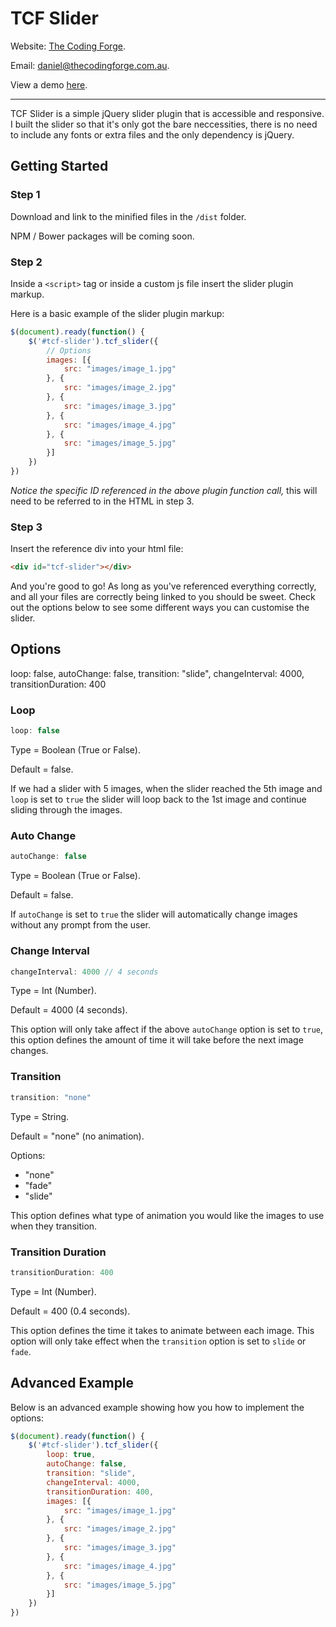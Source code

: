 # TCF Slider
Website: [The Coding Forge](http://thecodingforge.com.au/).

Email: <daniel@thecodingforge.com.au>.

View a demo [here](http://thecodingforge.com.au/slider).

----

TCF Slider is a simple jQuery slider plugin that is accessible and responsive. I built the slider so that it's only got the bare neccessities, there is no need to include any fonts or extra files and the only dependency is jQuery.

## Getting Started

### Step 1
Download and link to the minified files in the `/dist` folder.

NPM / Bower packages will be coming soon.


### Step 2
Inside a `<script>` tag or inside a custom js file insert the slider plugin markup.

Here is a basic example of the slider plugin markup:
```javascript
$(document).ready(function() {
    $('#tcf-slider').tcf_slider({
        // Options
        images: [{
            src: "images/image_1.jpg"
        }, {
            src: "images/image_2.jpg"
        }, {
            src: "images/image_3.jpg"
        }, {
            src: "images/image_4.jpg"
        }, {
            src: "images/image_5.jpg"
        }]
    })
})
```
*Notice the specific ID referenced in the above plugin function call,* this will need to be referred to in the HTML in step 3.

### Step 3
Insert the reference div into your html file:

```html
<div id="tcf-slider"></div>
```

And you're good to go! As long as you've referenced everything correctly, and all your files are correctly being linked to you should be sweet. Check out the options below to see some different ways you can customise the slider.

## Options

loop: false,
    	autoChange: false,
    	transition: "slide",
    	changeInterval: 4000,
    	transitionDuration: 400
    	
### Loop
```javascript
loop: false
```
Type = Boolean (True or False).

Default = false.

If we had a slider with 5 images, when the slider reached the 5th image and `loop` is set to `true` the slider will loop back to the 1st image and continue sliding through the images.

### Auto Change
```javascript
autoChange: false
```
Type = Boolean (True or False).

Default = false.

If `autoChange` is set to `true` the slider will automatically change images without any prompt from the user.

### Change Interval
```javascript
changeInterval: 4000 // 4 seconds
```
Type = Int (Number).

Default = 4000 (4 seconds).

This option will only take affect if the above `autoChange` option is set to `true`, this option defines the amount of time it will take before the next image changes.

### Transition
```javascript
transition: "none"
```
Type = String.

Default = "none" (no animation).

Options:
* "none"
* "fade"
* "slide"

This option defines what type of animation you would like  the images to use when they transition.


### Transition Duration
```javascript
transitionDuration: 400
```
Type = Int (Number).

Default = 400 (0.4 seconds).

This option defines the time it takes to animate between each image. This option will only take effect when the `transition` option is set to `slide` or `fade`.

## Advanced Example
Below is an advanced example showing how you how to implement the options:
```javascript
$(document).ready(function() {
    $('#tcf-slider').tcf_slider({
        loop: true,
        autoChange: false,
        transition: "slide",
        changeInterval: 4000,
        transitionDuration: 400,
        images: [{
            src: "images/image_1.jpg"
        }, {
            src: "images/image_2.jpg"
        }, {
            src: "images/image_3.jpg"
        }, {
            src: "images/image_4.jpg"
        }, {
            src: "images/image_5.jpg"
        }]
    })
})
```